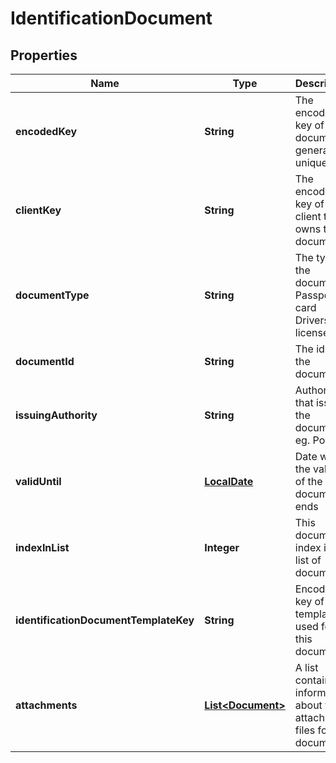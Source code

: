 
# IdentificationDocument

## Properties
Name | Type | Description | Notes
------------ | ------------- | ------------- | -------------
**encodedKey** | **String** | The encoded key of the document, generated, unique |  [optional]
**clientKey** | **String** | The encoded key of the client that owns this document |  [optional]
**documentType** | **String** | The type of the document, Passport, Id card Drivers license, etc. | 
**documentId** | **String** | The id of the document | 
**issuingAuthority** | **String** | Authority that issued the document, eg. Police |  [optional]
**validUntil** | [**LocalDate**](LocalDate.md) | Date when the validity of the document ends |  [optional]
**indexInList** | **Integer** | This document&#39;s index in the list of documents |  [optional]
**identificationDocumentTemplateKey** | **String** | Encoded key of the template used for this document |  [optional]
**attachments** | [**List&lt;Document&gt;**](Document.md) | A list containing information about the attached files for this document |  [optional]



